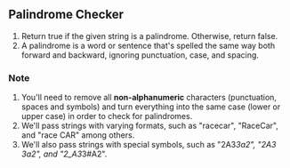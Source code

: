 ## Palindrome Checker
1. Return true if the given string is a palindrome. Otherwise, return false.
2. A palindrome is a word or sentence that's spelled the same way both forward and backward, ignoring punctuation, case, and spacing.
### Note
1. You'll need to remove all __non-alphanumeric__ characters (punctuation, spaces and symbols) and turn everything into the same case (lower or upper case) in order to check for palindromes.
2. We'll pass strings with varying formats, such as "racecar", "RaceCar", and "race CAR" among others.
3. We'll also pass strings with special symbols, such as "2A3*3a2", "2A3 3a2", and "2_A3*3#A2".